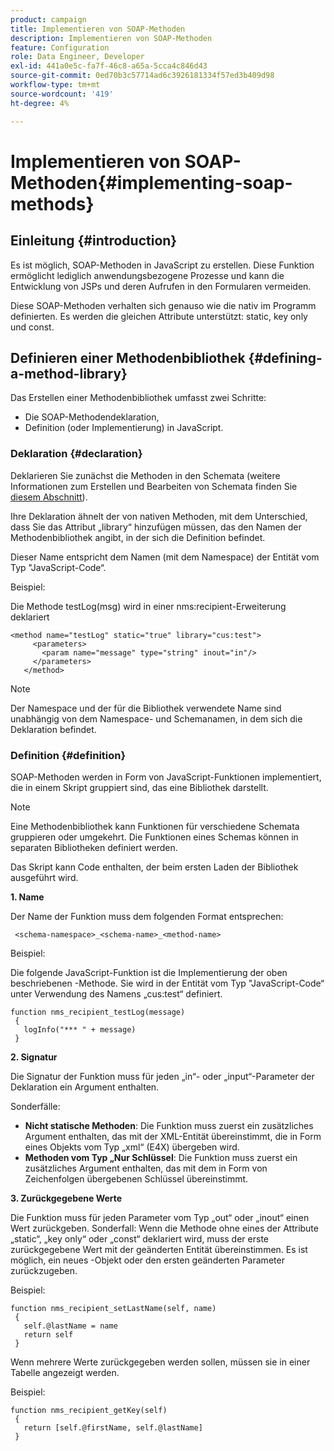 ```yaml
---
product: campaign
title: Implementieren von SOAP-Methoden
description: Implementieren von SOAP-Methoden
feature: Configuration
role: Data Engineer, Developer
exl-id: 441a0e5c-fa7f-46c8-a65a-5cca4c846d43
source-git-commit: 0ed70b3c57714ad6c3926181334f57ed3b409d98
workflow-type: tm+mt
source-wordcount: '419'
ht-degree: 4%

---
```


# Implementieren von SOAP-Methoden{#implementing-soap-methods}



## Einleitung {#introduction}

Es ist möglich, SOAP-Methoden in JavaScript zu erstellen. Diese Funktion ermöglicht lediglich anwendungsbezogene Prozesse und kann die Entwicklung von JSPs und deren Aufrufen in den Formularen vermeiden.

Diese SOAP-Methoden verhalten sich genauso wie die nativ im Programm definierten. Es werden die gleichen Attribute unterstützt: static, key only und const.

## Definieren einer Methodenbibliothek {#defining-a-method-library}

Das Erstellen einer Methodenbibliothek umfasst zwei Schritte:

* Die SOAP-Methodendeklaration,
* Definition (oder Implementierung) in JavaScript.

### Deklaration {#declaration}

Deklarieren Sie zunächst die Methoden in den Schemata (weitere Informationen zum Erstellen und Bearbeiten von Schemata finden Sie [ diesem Abschnitt](../../configuration/using/about-schema-edition.md)).

Ihre Deklaration ähnelt der von nativen Methoden, mit dem Unterschied, dass Sie das Attribut „library“ hinzufügen müssen, das den Namen der Methodenbibliothek angibt, in der sich die Definition befindet.

Dieser Name entspricht dem Namen (mit dem Namespace) der Entität vom Typ &quot;JavaScript-Code“.

Beispiel:

Die Methode testLog(msg) wird in einer nms:recipient-Erweiterung deklariert

```
<method name="testLog" static="true" library="cus:test">
     <parameters>
       <param name="message" type="string" inout="in"/>
     </parameters>
   </method>
```

>[!NOTE]
>
>Der Namespace und der für die Bibliothek verwendete Name sind unabhängig von dem Namespace- und Schemanamen, in dem sich die Deklaration befindet.

### Definition {#definition}

SOAP-Methoden werden in Form von JavaScript-Funktionen implementiert, die in einem Skript gruppiert sind, das eine Bibliothek darstellt.

>[!NOTE]
>
>Eine Methodenbibliothek kann Funktionen für verschiedene Schemata gruppieren oder umgekehrt. Die Funktionen eines Schemas können in separaten Bibliotheken definiert werden.

Das Skript kann Code enthalten, der beim ersten Laden der Bibliothek ausgeführt wird.

**1. Name**

Der Name der Funktion muss dem folgenden Format entsprechen:

```
 <schema-namespace>_<schema-name>_<method-name>
```

Beispiel:

Die folgende JavaScript-Funktion ist die Implementierung der oben beschriebenen -Methode. Sie wird in der Entität vom Typ &quot;JavaScript-Code“ unter Verwendung des Namens „cus:test“ definiert.

```
function nms_recipient_testLog(message)
 {
   logInfo("*** " + message)
 }
```

**2. Signatur**

Die Signatur der Funktion muss für jeden „in“- oder „input“-Parameter der Deklaration ein Argument enthalten.

Sonderfälle:

* **Nicht statische Methoden**: Die Funktion muss zuerst ein zusätzliches Argument enthalten, das mit der XML-Entität übereinstimmt, die in Form eines Objekts vom Typ „xml“ (E4X) übergeben wird.
* **Methoden vom Typ „Nur Schlüssel**: Die Funktion muss zuerst ein zusätzliches Argument enthalten, das mit dem in Form von Zeichenfolgen übergebenen Schlüssel übereinstimmt.

**3. Zurückgegebene Werte**

Die Funktion muss für jeden Parameter vom Typ „out“ oder „inout“ einen Wert zurückgeben. Sonderfall: Wenn die Methode ohne eines der Attribute „static“, „key only“ oder „const“ deklariert wird, muss der erste zurückgegebene Wert mit der geänderten Entität übereinstimmen. Es ist möglich, ein neues -Objekt oder den ersten geänderten Parameter zurückzugeben.

Beispiel:

```
function nms_recipient_setLastName(self, name)
 {
   self.@lastName = name
   return self
 }
```

Wenn mehrere Werte zurückgegeben werden sollen, müssen sie in einer Tabelle angezeigt werden.

Beispiel:

```
function nms_recipient_getKey(self)
 {
   return [self.@firstName, self.@lastName]
 }
```
